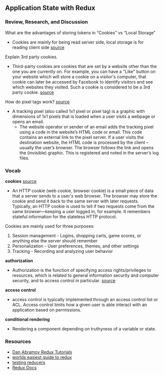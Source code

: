 ## Application State with Redux

### Review, Research, and Discussion
What are the advantages of storing tokens in “Cookies” vs “Local Storage”
- Cookies are mainly for being read server side, local storage is for reading client side [source](https://medium.datadriveninvestor.com/cookies-vs-local-storage-2f3732c7d977)

Explain 3rd party cookies.
- Third-party cookies are cookies that are set by a website other than the one you are currently on. For example, you can have a "Like" button on your website which will store a cookie on a visitor's computer, that cookie can later be accessed by Facebook to identify visitors and see which websites they visited. Such a cookie is considered to be a 3rd party cookie. [source](https://cookie-script.com/all-you-need-to-know-about-third-party-cookies.html)

How do pixel tags work? [source](https://en.ryte.com/wiki/Tracking_Pixel#How_does_a_tracking_pixel_work)
- A tracking pixel (also called 1x1 pixel or pixel tag) is a graphic with dimensions of 1x1 pixels that is loaded when a user visits a webpage or opens an email.
  - The website operator or sender of an email adds the tracking pixel using a code in the website’s HTML code or email. This code contains an external link to the pixel server. If a user visits the destination website, the HTML code is processed by the client – usually the user’s browser. The browser follows the link and opens the (invisible) graphic. This is registered and noted in the server’s log files.


### Vocab
**cookies** [source](https://developer.mozilla.org/en-US/docs/Web/HTTP/Cookies)
- An HTTP cookie (web cookie, browser cookie) is a small piece of data that a server sends to a user's web browser. The browser may store the cookie and send it back to the same server with later requests. Typically, an HTTP cookie is used to tell if two requests come from the same browser—keeping a user logged in, for example. It remembers stateful information for the stateless HTTP protocol.

Cookies are mainly used for three purposes:
1. Session management - Logins, shopping carts, game scores, or anything else the server should remember
2. Personalization - User preferences, themes, and other settings
3. Tracking - Recording and analyzing user behavior

**authorization**
- Authorization is the function of specifying access rights/privileges to resources, which is related to general information security and computer security, and to access control in particular. [source](https://en.wikipedia.org/wiki/Authorization)

**access control**
- access control is typically implemented through an access control list or ACL. Access control limits how a given user is able interact with an application based on permissions.

**conditional rendering**
- Rendering a component depending on truthyness of a variable or state.


### Resources
- [Dan Abramov Redux Tutorials](https://egghead.io/courses/getting-started-with-redux)
- [worlds easiest guide to redux](https://medium.freecodecamp.org/understanding-redux-the-worlds-easiest-guide-to-beginning-redux-c695f45546f6)
- [testing reducers](https://medium.com/@netxm/testing-redux-reducers-with-jest-6653abbfe3e1)
- [Redux Docs](https://redux.js.org/)